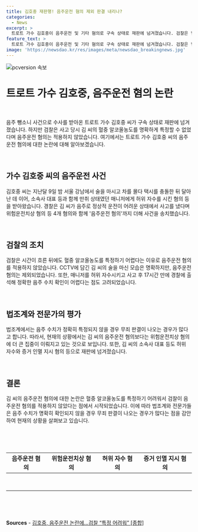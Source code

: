```yaml
---
title: 김호중 재판행! 음주운전 혐의 제외 판결 내리나?
categories:
  - News
excerpt: >
  트로트 가수 김호중이 음주운전 및 기타 혐의로 구속 상태로 재판에 넘겨졌습니다. 검찰은 혈중알코올농도를 명확히 확인할 수 없어 음주운전 혐의는 빼고 재판에 출석하게 했다고 합니다. 이에 대한 법조계의 관심과 평가가 높아지고 있습니다.
feature_text: >
  트로트 가수 김호중이 음주운전 및 기타 혐의로 구속 상태로 재판에 넘겨졌습니다. 검찰은 혈중알코올농도를 명확히 확인할 수 없어 음주운전 혐의는 빼고 재판에 출석하게 했다고 합니다. 이에 대한 법조계의 관심과 평가가 높아지고 있습니다.
image: 'https://newsdao.kr/res/images/meta/newsdao_breakingnews.jpg'
---
```


<p><img src="https://newsdao.kr/res/images/meta/newsdao_breakingnews.jpg" alt="pcversion 속보" /></p>

<h1>트로트 가수 김호중, 음주운전 혐의 논란</h1>

<p data-ke-size="size16">&nbsp;</p>

<p>음주 뺑소니 사건으로 수사를 받아온 트로트 가수 김호중 씨가 구속 상태로 재판에 넘겨졌습니다. 하지만 검찰은 사고 당시 김 씨의 혈중 알코올농도를 명확하게 특정할 수 없었다며 음주운전 혐의는 적용하지 않았습니다. 여기에서는 트로트 가수 김호중 씨의 음주운전 혐의에 대한 논란에 대해 알아보겠습니다.</p>

<p data-ke-size="size16">&nbsp;</p>

<h2>가수 김호중 씨의 음주운전 사건</h2>

<p>김호중 씨는 지난달 9일 밤 서울 강남에서 술을 마시고 차를 몰다 택시를 충돌한 뒤 달아난 데 이어, 소속사 대표 등과 함께 만취 상태였던 매니저에게 허위 자수를 시킨 혐의 등을 받아왔습니다. 경찰은 김 씨가 음주로 정상적 운전이 어려운 상태에서 사고를 냈다며 위험운전치상 혐의 등 4개 혐의와 함께 '음주운전 혐의'까지 더해 사건을 송치했습니다. </p>

<p data-ke-size="size16">&nbsp;</p>

<h2>검찰의 조치</h2>

<p>검찰은 시간이 흐른 뒤에도 혈중 알코올농도를 특정하기 어렵다는 이유로 음주운전 혐의를 적용하지 않았습니다. CCTV에 담긴 김 씨의 술을 마신 모습은 명확하지만, 음주운전 혐의는 제외되었습니다. 또한, 매니저를 허위 자수시키고 사고 후 17시간 만에 경찰에 출석해 정확한 음주 수치 확인이 어렵다는 점도 고려되었습니다. </p>

<p data-ke-size="size16">&nbsp;</p>

<h2>법조계와 전문가의 평가</h2>

<p>법조계에서는 음주 수치가 정확히 특정되지 않을 경우 무죄 판결이 나오는 경우가 많다고 합니다. 따라서, 현재의 상황에서는 김 씨의 음주운전 혐의보다는 위험운전치상 혐의에 더 큰 집중이 이뤄지고 있는 것으로 보입니다. 또한, 김 씨의 소속사 대표 등도 허위 자수와 증거 인멸 지시 혐의 등으로 재판에 넘겨졌습니다.</p>

<p data-ke-size="size16">&nbsp;</p>

<h2>결론</h2>

<p>김 씨의 음주운전 혐의에 대한 논란은 혈중 알코올농도를 특정하기 어려워서 검찰이 음주운전 혐의를 적용하지 않았다는 점에서 시작되었습니다. 이에 따라 법조계와 전문가들은 음주 수치가 명확히 확인되지 않을 경우 무죄 판결이 나오는 경우가 많다는 점을 감안하여 현재의 상황을 살펴보고 있습니다.</p>

<p data-ke-size="size16">&nbsp;</p>

<p data-ke-size="size16">&nbsp;</p>

<table>
  <tbody>
    <tr>
      <td style="text-align: center; height: 17px;"><b>음주운전 혐의</b></td>
      <td style="text-align: center; height: 17px;"><b>위험운전치상 혐의</b></td>
      <td style="text-align: center; height: 17px;"><b>허위 자수 혐의</b></td>
      <td style="text-align: center; height: 17px;"><b>증거 인멸 지시 혐의</b></td>
    </tr>
  </tbody>
</table>

<p data-ke-size="size16">&nbsp;</p>

<hr>

<p data-ke-size="size16">&nbsp;</p>

<p data-ke-size="size16">&nbsp;</p>

<p><strong>Sources</strong>
- <a href="https://www.yna.co.kr/view/AKR20220427115400004">김호중, 음주운전 논란에…검찰 “특정 어려워” [종합]</a></p>

